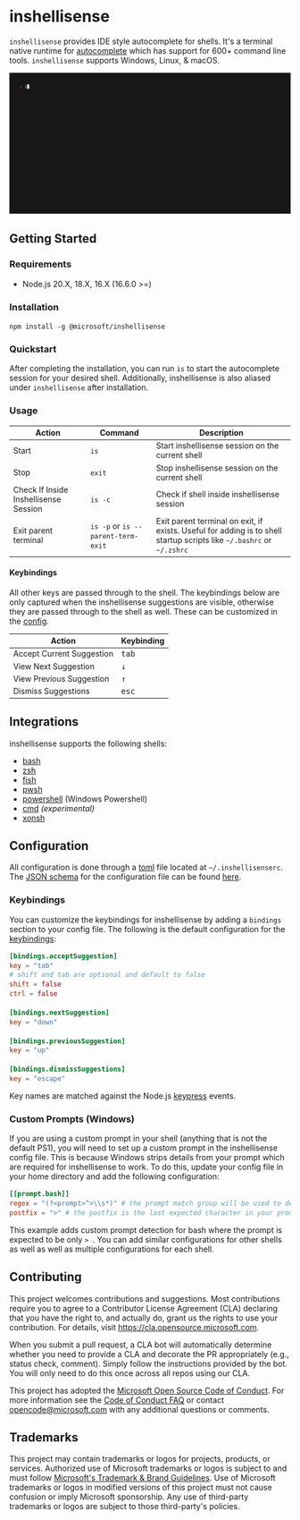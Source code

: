 # inshellisense

`inshellisense` provides IDE style autocomplete for shells. It's a terminal native runtime for [autocomplete](https://github.com/withfig/autocomplete) which has support for 600+ command line tools. `inshellisense` supports Windows, Linux, & macOS.

<p align="center"><img alt="demo of inshellisense working" src="/docs/demo.gif"/></p>

## Getting Started

### Requirements

- Node.js 20.X, 18.X, 16.X (16.6.0 >=)

### Installation

```shell
npm install -g @microsoft/inshellisense
```

### Quickstart

After completing the installation, you can run `is` to start the autocomplete session for your desired shell. Additionally, inshellisense is also aliased under `inshellisense` after installation.

### Usage

| Action                                | Command                           | Description                                      |
| ------------------------------------- | --------------------------------- | ------------------------------------------------ |
| Start                                 | `is`                              | Start inshellisense session on the current shell |
| Stop                                  | `exit`                            | Stop inshellisense session on the current shell  |
| Check If Inside Inshellisense Session | `is -c`                           | Check if shell inside inshellisense session      |
| Exit parent terminal                  | `is -p` or `is --parent-term-exit`| Exit parent terminal on exit, if exists. Useful for adding is to shell startup scripts like `~/.bashrc` or `~/.zshrc` |


#### Keybindings

All other keys are passed through to the shell. The keybindings below are only captured when the inshellisense suggestions are visible, otherwise they are passed through to the shell as well. These can be customized in the [config](#configuration).

| Action                    | Keybinding     |
| ------------------------- | -------------- |
| Accept Current Suggestion | <kbd>tab</kbd> |
| View Next Suggestion      | <kbd>↓</kbd>   |
| View Previous Suggestion  | <kbd>↑</kbd>   |
| Dismiss Suggestions       | <kbd>esc</kbd> |

## Integrations

inshellisense supports the following shells:

- [bash](https://www.gnu.org/software/bash/)
- [zsh](https://www.zsh.org/)
- [fish](https://github.com/fish-shell/fish-shell)
- [pwsh](https://github.com/PowerShell/PowerShell)
- [powershell](https://learn.microsoft.com/en-us/powershell/scripting/windows-powershell/starting-windows-powershell) (Windows Powershell)
- [cmd](https://learn.microsoft.com/en-us/windows-server/administration/windows-commands/cmd) _(experimental)_
- [xonsh](https://xon.sh/)

## Configuration

All configuration is done through a [toml](https://toml.io/) file located at `~/.inshellisenserc`. The [JSON schema](https://json-schema.org/) for the configuration file can be found [here](https://github.com/microsoft/inshellisense/blob/main/src/utils/config.ts).

### Keybindings

You can customize the keybindings for inshellisense by adding a `bindings` section to your config file. The following is the default configuration for the [keybindings](#keybindings):

```toml
[bindings.acceptSuggestion]
key = "tab"
# shift and tab are optional and default to false
shift = false
ctrl = false

[bindings.nextSuggestion]
key = "down"

[bindings.previousSuggestion]
key = "up"

[bindings.dismissSuggestions]
key = "escape"
```

Key names are matched against the Node.js [keypress](https://nodejs.org/api/readline.html#readlineemitkeypresseventsstream-interface) events.

### Custom Prompts (Windows)

If you are using a custom prompt in your shell (anything that is not the default PS1), you will need to set up a custom prompt in the inshellisense config file. This is because Windows strips details from your prompt which are required for inshellisense to work. To do this, update your config file in your home directory and add the following configuration:

```toml
[[prompt.bash]]
regex = "(?<prompt>^>\\s*)" # the prompt match group will be used to detect the prompt
postfix = ">" # the postfix is the last expected character in your prompt
```

This example adds custom prompt detection for bash where the prompt is expected to be only `> `. You can add similar configurations for other shells as well as well as multiple configurations for each shell.

## Contributing

This project welcomes contributions and suggestions. Most contributions require you to agree to a
Contributor License Agreement (CLA) declaring that you have the right to, and actually do, grant us
the rights to use your contribution. For details, visit https://cla.opensource.microsoft.com.

When you submit a pull request, a CLA bot will automatically determine whether you need to provide
a CLA and decorate the PR appropriately (e.g., status check, comment). Simply follow the instructions
provided by the bot. You will only need to do this once across all repos using our CLA.

This project has adopted the [Microsoft Open Source Code of Conduct](https://opensource.microsoft.com/codeofconduct/).
For more information see the [Code of Conduct FAQ](https://opensource.microsoft.com/codeofconduct/faq/) or
contact [opencode@microsoft.com](mailto:opencode@microsoft.com) with any additional questions or comments.

## Trademarks

This project may contain trademarks or logos for projects, products, or services. Authorized use of Microsoft
trademarks or logos is subject to and must follow
[Microsoft's Trademark & Brand Guidelines](https://www.microsoft.com/en-us/legal/intellectualproperty/trademarks/usage/general).
Use of Microsoft trademarks or logos in modified versions of this project must not cause confusion or imply Microsoft sponsorship.
Any use of third-party trademarks or logos are subject to those third-party's policies.
